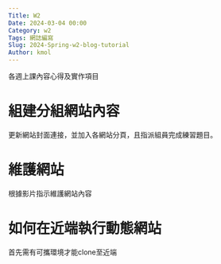 ```yaml
---
Title: W2
Date: 2024-03-04 00:00
Category: w2
Tags: 網誌編寫
Slug: 2024-Spring-w2-blog-tutorial
Author: kmol
---
```


各週上課內容心得及實作項目

<!-- PELICAN_END_SUMMARY -->

# 組建分組網站內容
更新網站封面連接，並加入各網站分頁，且指派組員完成練習題目。
# 維護網站
根據影片指示維護網站內容
# 如何在近端執行動態網站
首先需有可攜環境才能clone至近端



